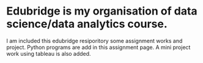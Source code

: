# Edubridge is my organisation of data science/data analytics course.
I am included this edubridge resiporitory some assignment works and project.
Python programs are add in this assignment page.
A mini project work using tableau is also added.
